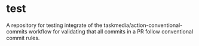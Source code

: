 # test

A repository for testing integrate of the taskmedia/action-conventional-commits
workflow for validating that all commits in a PR follow conventional commit rules.
